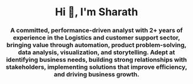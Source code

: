 <h1 align="center">Hi 👋, I'm Sharath</h1>
<h3 align="center">A committed, performance-driven analyst with 2+ years of experience in the Logistics and customer support sector, bringing value through automation, product problem-solving, data analysis, visualization, and storytelling. Adept at identifying business needs, building strong relationships with stakeholders, implementing solutions that improve efficiency, and driving business growth. </h3>



<!---
Sharath2903/Sharath2903 is a ✨ special ✨ repository because its `README.md` (this file) appears on your GitHub profile.
You can click the Preview link to take a look at your changes.
--->

